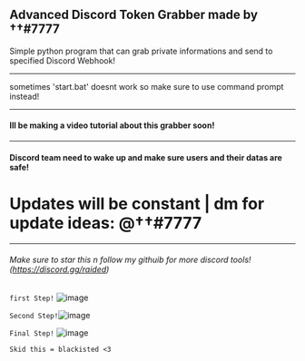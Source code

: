 ## Advanced Discord Token Grabber made by ††#7777
Simple python program that can grab private informations and send to specified Discord Webhook!

____
sometimes 'start.bat' doesnt work so make sure to use command prompt instead!
____
#### Ill be making a video tutorial about this grabber soon!

____
#### Discord team need to wake up and make sure users and their datas are safe!
# Updates will be constant | dm for update ideas: @††#7777
____


###### Make sure to star this n follow my githuib for more discord tools! (https://discord.gg/raided)


`first Step!` ![image](https://user-images.githubusercontent.com/94531396/142621320-f3235b07-2ebc-4708-aaba-a9bd30689a05.png)

`Second Step!`![image](https://user-images.githubusercontent.com/94531396/142621226-d130e319-dd15-4e9e-ac51-c3aa0587c765.png)

`Final Step!` ![image](https://user-images.githubusercontent.com/94531396/142622938-0f930e15-0ad0-4f56-bec1-05dbab27e4e8.png)


`Skid this = blackisted <3`
